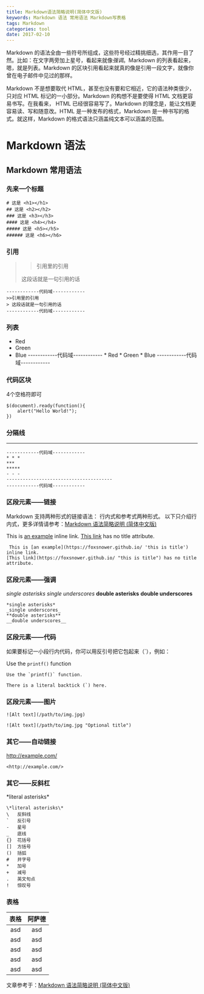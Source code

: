 ```yaml
---
title: Markdown语法简略说明(简体中文版)
keywords: Markdown 语法 常用语法 Markdown写表格
tags: Markdown
categories: tool
date: 2017-02-10
---
```


Markdown 的语法全由一些符号所组成，这些符号经过精挑细选，其作用一目了然。比如：在文字两旁加上星号，看起来就像*强调*。Markdown 的列表看起来，嗯，就是列表。Markdown 的区块引用看起来就真的像是引用一段文字，就像你曾在电子邮件中见过的那样。

Markdown 不是想要取代 HTML，甚至也没有要和它相近，它的语法种类很少，只对应 HTML 标记的一小部分。Markdown 的构想不是要使得 HTML 文档更容易书写。在我看来， HTML 已经很容易写了。Markdown 的理念是，能让文档更容易读、写和随意改。HTML 是一种发布的格式，Markdown 是一种书写的格式。就这样，Markdown 的格式语法只涵盖纯文本可以涵盖的范围。

# Markdown 语法
## Markdown 常用语法
### 先来一个标题
    # 这是 <h1></h1>
    ## 这是 <h2></h2>
    ### 这是 <h3></h3>
    #### 这是 <h4></h4>
    ##### 这是 <h5></h5>
    ###### 这是 <h6></h6>
<!-- more -->
### 引用
> >引用里的引用
> 
> 这段话就是一句引用的话

    ------------代码域------------
    >>引用里的引用   
    > 这段话就是一句引用的话
    ------------代码域------------

### 列表
*   Red
*   Green
*   Blue
        ------------代码域------------
            *   Red
            *   Green
            *   Blue
        ------------代码域------------

### 代码区块
4个空格符即可

    $(document).ready(function(){
        alert("Hello World!");
    })

### 分隔线
***

    ------------代码域------------
    * * *
    ***
    *****
    - - -
    ---------------------------------------
    ------------代码域------------

### 区段元素——链接
Markdown 支持两种形式的链接语法： 行内式和参考式两种形式。
以下只介绍行内式，更多详情请参考：[Markdown 语法简略说明 (简体中文版)](http://wowubuntu.com/markdown/#philosophy)

This is [an example](https://foxsnower.github.io/ 'this is title') inline link.
[This link](https://foxsnower.github.io/ "this is title") has no title attribute.

     This is [an example](https://foxsnower.github.io/ 'this is title') inline link.
    [This link](https://foxsnower.github.io/ "this is title") has no title attribute.

### 区段元素——强调
*single asterisks*
_single underscores_
**double asterisks**
__double underscores__

    *single asterisks*
    _single underscores_
    **double asterisks**
    __double underscores__

### 区段元素——代码
如果要标记一小段行内代码，你可以用反引号把它包起来（`），例如：

Use the `printf()` function

    Use the `printf()` function.

``There is a literal backtick (`) here.``

### 区段元素——图片

    ![Alt text](/path/to/img.jpg)

    ![Alt text](/path/to/img.jpg "Optional title")

### 其它——自动链接
<http://example.com/>

    <http://example.com/>

### 其它——反斜杠
\*literal asterisks\*

    \*literal asterisks\*
    \   反斜线
    `   反引号
    -   星号
    _   底线
    {}  花括号
    []  方括号
    ()  括弧
    #   井字号
    *   加号
    +   减号
    .   英文句点
    !   惊叹号

### 表格

|表格|阿萨德|
|:-:|:-:|
|asd |asd |
|asd |asd |
|asd |asd |
|asd |asd |
|asd |asd |

文章参考于：[Markdown 语法简略说明 (简体中文版)](http://wowubuntu.com/markdown/#philosophy)


